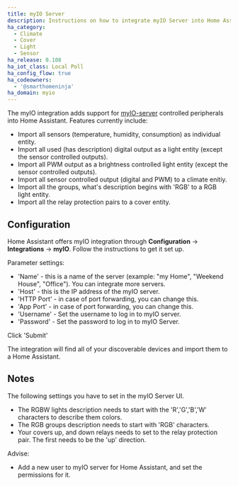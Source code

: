 ```yaml
---
title: myIO Server
description: Instructions on how to integrate myIO Server into Home Assistant.
ha_category:
  - Climate
  - Cover
  - Light
  - Sensor
ha_release: 0.108
ha_iot_class: Local Poll
ha_config_flow: true
ha_codeowners:
  - '@smarthomeninja'
ha_domain: myio
---
```


The myIO integration adds support for [myIO-server](https://myio.com) controlled peripherals into Home Assistant. Features currently include:

- Import all sensors (temperature, humidity, consumption) as individual entity.
- Import all used (has description) digital output as a light entity (except the sensor controlled outputs).
- Import all PWM output as a brightness controlled light entity (except the sensor controlled outputs).
- Import all sensor controlled output (digital and PWM) to a climate enitiy.
- Import all the groups, what's description begins with 'RGB' to a RGB light entity.
- Import all the relay protection pairs to a cover entity. 

## Configuration

Home Assistant offers myIO integration through **Configuration** -> **Integrations** -> **myIO**. Follow the instructions to get it set up.

Parameter settings:

  - 'Name' - this is a name of the server (example: "my Home", "Weekend House", "Office"). You can integrate more servers.  
  - 'Host' - this is the IP address of the myIO server.  
  - 'HTTP Port' - in case of port forwarding, you can change this.  
  - 'App Port' - in case of port forwarding, you can change this.  
  - 'Username' - Set the username to log in to myIO server.  
  - 'Password' - Set the password to log in to myIO Server.  

Click 'Submit'

The integration will find all of your discoverable devices and import them to a Home Assistant.

## Notes

The following settings you have to set in the myIO Server UI.

  - The RGBW lights description needs to start with the 'R','G','B','W' characters to describe them colors.
  - The RGB groups description needs to start with 'RGB' characters.
  - Your covers up, and down relays needs to set to the relay protection pair. The first needs to be the 'up' direction.

Advise:
  - Add a new user to myIO server for Home Assistant, and set the permissions for it.
